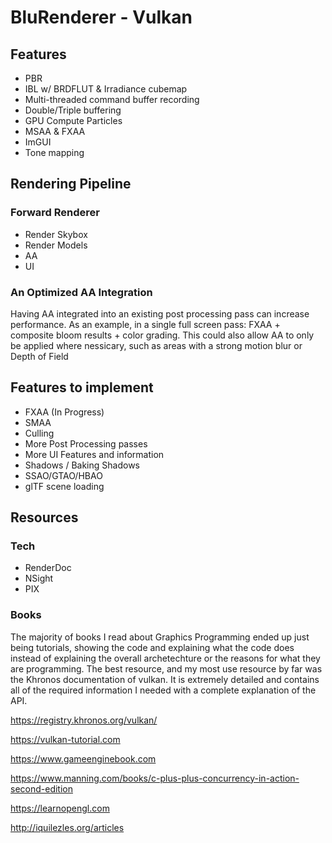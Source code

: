 # BluRenderer - Vulkan


## Features
- PBR
- IBL w/ BRDFLUT & Irradiance cubemap
- Multi-threaded command buffer recording
- Double/Triple buffering
- GPU Compute Particles
- MSAA & FXAA
- ImGUI
- Tone mapping

## Rendering Pipeline
### Forward Renderer
- Render Skybox
- Render Models
- AA
- UI

### An Optimized AA Integration
Having AA integrated into an existing post processing pass can increase performance. As an example, in a single full screen pass: FXAA + composite bloom results + color grading. This could also allow AA to only be applied where nessicary, such as areas with a strong motion blur or Depth of Field


## Features to implement
- FXAA (In Progress)
- SMAA
- Culling
- More Post Processing passes
- More UI Features and information 
- Shadows / Baking Shadows
- SSAO/GTAO/HBAO
- glTF scene loading
  
## Resources
### Tech
- RenderDoc
- NSight
- PIX

### Books
The majority of books I read about Graphics Programming ended up just being tutorials, showing the code and explaining what the code does instead of explaining the overall archetechture or the reasons for what they are programming. The best resource, and my most use resource by far was the Khronos documentation of vulkan. It is extremely detailed and contains all of the required information I needed with a complete explanation of the API. 

https://registry.khronos.org/vulkan/

https://vulkan-tutorial.com

https://www.gameenginebook.com

https://www.manning.com/books/c-plus-plus-concurrency-in-action-second-edition

https://learnopengl.com

http://iquilezles.org/articles

